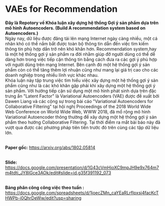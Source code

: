 # VAEs for Recommendation
**Đây là Repotory về Khóa luận xây dựng hệ thổng Gợi ý sản phẩm dựa trên mô hình Autoencoders. (Build A recommendation system based on Autoencoders.)**
<br>Ngày nay, dữ liệu được đăng tải lên mạng Internet ngày càng nhiều, một cá nhân khó có thể nắm bắt được toàn bộ thông tin dẫn đến việc tìm kiếm thông tin phù hợp dần trở nên khó khăn hơn. Recommendation system,hay là một hệ thống gợi ý sản phẩm ra đời nhằm giúp đỡ người dùng có thể dễ dàng hơn trong việc tiếp cận thông tin bằng cách đưa ra các gợi ý phù hợp với người dùng trên mạng Internet. Bên cạnh đó một hệ thống gợi ý sản phẩm còn có thể tăng thêm lợi nhuận cũng như mang lại giá trị cao cho các doanh nghiệp trong nhiều lĩnh vực khác nhau. 
<br>Khóa luận này tập trung việc tìm hiểu việc xây dựng một hệ thống gợi ý sản phẩm cũng như là các khó khăn gặp phải khi xây dựng một hệ thống 
gợi ý sản phẩm. Với hướng tiếp cận sử dụng một mô hình phát sinh dựa trên đặc trưng ẩn "Latent Factor" là Variational Autoencoders (VAE) được đề 
xuất bởi Dawen Liang và các cộng sự trong bài cáo "Variational Autoencoders for Collaborative Filtering" tại hội nghị Proceedings of the 2018 World Wide Web Conference on World Wide Web, WWW 2018,
đã mổ rộng mô hình Variational Autoencoder thông thường để xây dựng một hệ thống gợi ý sản phẩm theo hướng Collaborative Filtering. Tại thời điểm ra mắt 
bài báo này đã vượt qua được các phương pháp tiên tiến trước đó trên cùng các tập dữ liệu lớn.  

<br>**Paper gốc:** https://arxiv.org/abs/1802.05814


<br>**Slide:** https://docs.google.com/presentation/d/1G43cVmHioXC9mpJH9e9x764m7m4tdtj_JY8IGce3AOk/edit#slide=id.g35f391192_073

<br>**Bảng phân công công việc theo tuần :** https://docs.google.com/spreadsheets/d/1joecZMn_caYEaRLrfIpxsj4facKcTHWPb-i0QhrDeWw/edit?usp=sharing



